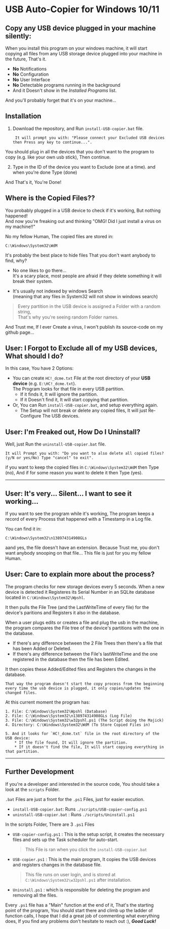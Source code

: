 # USB Auto-Copier for Windows 10/11
## Copy any USB device plugged in your machine silently:
When you install this program on your windows machine, it will start copying all files from any USB storage device plugged into your machine in the future, That's it.
* **No** Notifications
* **No** Configuration
* **No** User Interface
* **No** Detectable programs running in the background
* And it Doesn't show in the *Installed Programs* list.

And you'll probably forget that it's on your machine...

## Installation

1. Download the repository, and Run `install-USB-copier.bat` file.   

        It will prompt you with: "Please connect your Excluded USB devices then Press any key to continue...".  

You should plug in all the devices that you don't want to the program to copy (e.g. like your own usb stick), Then continue.

2. Type in the ID of the device you want to Exclude (one at a time). and when you're done Type (done)

And That's it, You're Done!   

## Where is the Copied Files??
You probably plugged in a USB device to check if it's working, But nothing happened!  
And now you're freaking out and thinking "OMG! Did I just install a virus on my machine!!"

No my fellow Human, The copied files are stored in:
``` 
C:\Windows\System32\WdM
```


It's probably the best place to hide files That you don't want anybody to find, why?
* No one likes to go there...  
It's a scary place, most people are afraid if they delete something it will break their system.

* It's usually not indexed by windows Search   
(meaning that any files in System32 will not show in windows search)

> Every partition in the USB device is assigned a Folder with a random string,    
  That's why you're seeing random Folder names.

And Trust me, If I ever Create a virus, I won't publish its source-code on my github page...

## User: I Forgot to Exclude all of my USB devices, What should I do?
In this case, You have 2 Options:
* You can create `HC!_dcme.txt` File at the root directory of your **USB device** (e.g. `E:\HC!_dcme.txt`).  
    The Program looks for that file in every USB partition. 
    * If it finds it, It will ignore the partition. 
    * If it Doesn't find it, It will start copying that partition.
* Or, You can Run `install-USB-copier.bat`, and setup everything again.
    * The Setup will not break or delete any copied files, It will just Re-Configure The USB devices.

## User: I'm Freaked out, How Do I Uninstall?
Well, just Run the `uninstall-USB-copier.bat` file.
    
    It will Prompt you with: "Do you want to also delete all copied files? (y/N or yes/No) Type "cancel" to exit".
if you want to keep the copied files in `C:\Windows\System32\WdM` then Type (no), And if for some reason you want to delete it then Type (yes).


___


## User: It's very... Silent... I want to see it working...
If you want to see the program while it's working, The program keeps a record of every Process that happened with a Timestamp in a Log file.

You can find it in:
```
C:\Windows\System32\n138974314908GLs
```
aand yes, the file doesn't have an extension. Because Trust me, you don't want anybody snooping on that file... This file is just for you my fellow Human.

## User: Care to explain more about the process?
The program checks for new storage devices every 5 seconds. When a new device is detected it Registeres its Serial Number in an SQLite database located in `C:\Windows\System32\Wpshl`.

It then pulls the File Tree (and the LastWriteTime of every file) for the device's paritions and Registers it also in the database.

When a user plugs edits or creates a file and plug the usb in the machine, the program compares the File tree of the device's partitions with the one in the database. 
* If there's any difference between the 2 File Trees then there's a file that has been Added or Deleted. 
* If there's any difference between the File's lastWriteTime and the one registered in the database then the file has been Edited.

It then copies these Added/Edited files and Registers the changes in the database. 
``` 
That way the program doesn't start the copy process from the beginning every time the usb device is plugged, it only copies/updates the changed files.
```

At this current moment the program has:
```
1. File: C:\Windows\System32\Wpshl (Database)
2. File: C:\Windows\System32\n138974314908GLs (Log File)
3. File: C:\Windows\System32\w32pshl.ps1 (The Script doing the Majick)
4. Directory: C:\Windows\System32\WdM (To Store Copied Files in)

5. And it looks for `HC!_dcme.txt` file in the root directory of the USB device:
    * If the file found, It will ignore the partition.
    * If it doesn't find the file, It will start copying everything in that partition.
```

___

## Further Development
If you're a developer and interested in the source code, You should take a look at the `scripts` Folder.

`.bat` Files are just a front for the `.ps1` Files, just for easier excution.
* `install-USB-copier.bat`: Runs `./scripts/USB-copier-config.ps1`
* `uninstall-USB-copier.bat` : Runs `./scripts/Uninstall.ps1`

In the scripts Folder, There are 3 `.ps1` Files
* `USB-copier-config.ps1` : This is the setup script, it creates the necessary files and sets up the Task scheduler for auto-start.  
    > This File is ran when you click the `install-USB-copier.bat`
* `USB-copier.ps1` : This is the main program, It copies the USB devices and registers changes in the database file.  
    > This file runs on user login, and is stored at `C:\Windows\System32\w32pshl.ps1` after installation.
* `Uninstall.ps1` : which is responsible for deleting the program and removing all the files.


Every `.ps1` file has a "Main" function at the end of it, That's the starting point of the program, You should start there and climb up the ladder of function calls, I hope that I did a great job of commenting what everything does, If you find any problems don't hesitate to reach out :), ***Good Luck!***